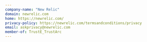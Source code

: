 ```yaml
---
company-name: "New Relic"
domain: newrelic.com
home: https://newrelic.com/
privacy-policy: https://newrelic.com/termsandconditions/privacy
email: askprivacy@newrelic.com
member-of: TrustE_TrustArc
---
```




